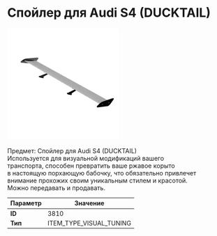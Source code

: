 # Спойлер для Audi S4 (DUCKTAIL)

![Item Image](../img/3810.webp?raw=true)

Предмет: Спойлер для Audi S4 (DUCKTAIL)<br>Используется для визуальной модификаций вашего<br>транспорта, способен превратить ваше ржавое корыто<br>в настоящую порхающую бабочку, что обязательно привлечет<br>внимание прохожих своим уникальным стилем и красотой.<br>Можно передавать и продавать.


| Параметр | Значение |
|----------|----------|
| **ID** | 3810 |
| **Тип** | ITEM_TYPE_VISUAL_TUNING |

